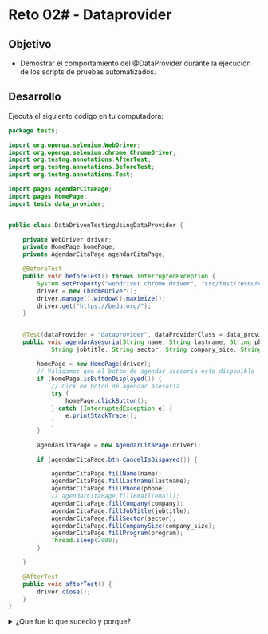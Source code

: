 # Reto 02# - Dataprovider

## Objetivo

* Demostrar el comportamiento del @DataProvider durante la ejecución de los scripts de pruebas automatizados.

## Desarrollo

Ejecuta el siguiente codigo en tu computadora:

```Java
package tests;

import org.openqa.selenium.WebDriver;
import org.openqa.selenium.chrome.ChromeDriver;
import org.testng.annotations.AfterTest;
import org.testng.annotations.BeforeTest;
import org.testng.annotations.Test;

import pages.AgendarCitaPage;
import pages.HomePage;
import tests.data_provider;


public class DataDrivenTestingUsingDataProvider {

	private WebDriver driver;
	private HomePage homePage;
	private AgendarCitaPage agendarCitaPage;

	@BeforeTest
	public void beforeTest() throws InterruptedException {
		System.setProperty("webdriver.chrome.driver", "src/test/resources/webdrivers/chromedriver");
		driver = new ChromeDriver();
		driver.manage().window().maximize();
		driver.get("https://bedu.org/");
	}


	@Test(dataProvider = "dataprovider", dataProviderClass = data_provider.class)
	public void agendarAsesoria(String name, String lastname, String phone, String email, String company,
			String jobtitle, String sector, String company_size, String program) throws InterruptedException {

		homePage = new HomePage(driver);
		// Validamos que el boton de agendar asesoria este disponible
		if (homePage.isButtonDisplayed()) {
			// Clck en boton de agendar asesoria
			try {
				homePage.clickButton();
			} catch (InterruptedException e) {
				e.printStackTrace();
			}
		}

		agendarCitaPage = new AgendarCitaPage(driver);

		if (agendarCitaPage.btn_CancelIsDispayed()) {

			agendarCitaPage.fillName(name);
			agendarCitaPage.fillLastname(lastname);
			agendarCitaPage.fillPhone(phone);
			// agendarCitaPage.fillEmail(email);
			agendarCitaPage.fillCompany(company);
			agendarCitaPage.fillJobTitle(jobtitle);
			agendarCitaPage.fillSector(sector);
			agendarCitaPage.fillCompanySize(company_size);
			agendarCitaPage.fillProgram(program);
			Thread.sleep(2000);
		}

	}

	@AfterTest
	public void afterTest() {
		driver.close();
	}
}

```


<details>
  <summary>¿Que fue lo que sucedio y porque?</summary>
> Genero error en la ejecución, esto se debe a que el dataprovider se ejecutara bajo la anotación @Test tantas veces como casos de prueba contenga el objeto retornado por el  `metodoDataProvider`, por lo que el uso de la anotación @BeforeTest y @AfterTest no es la apropiada para la prueba. Es por ello que por si no lo notaste, en la explicación del tema se utilizo la anotación @AfterMethod y @BeforeMethod para que pudieran iniciar y finalizar los casos de prueba correctamente.
</details>

